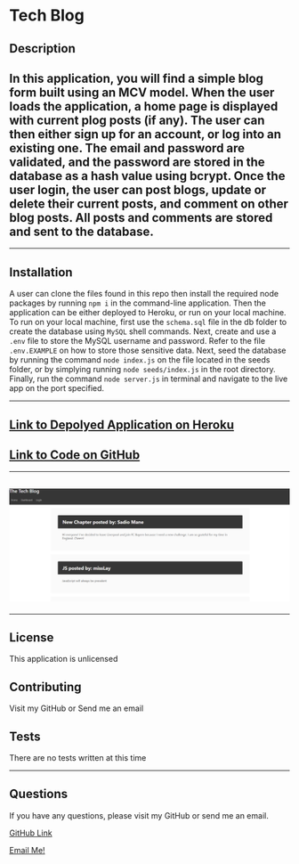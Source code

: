 # Tech Blog

## Description
## In this application, you will find a simple blog form built using an MCV model. When the user loads the application, a home page is displayed with current plog posts (if any). The user can then either sign up for an account, or log into an existing one. The email and password are validated, and the password are stored in the database as a hash value using bcrypt. Once the user login, the user can post blogs, update or delete their current posts, and comment on other blog posts. All posts and comments are stored and sent to the database.
----
## Installation

A user can clone the files found in this repo then install the required node packages by running `npm i` in the command-line application. Then the application can be either deployed to Heroku, or run on your local machine. To run on your local machine, first use the `schema.sql` file in the db folder to create the database using `MySQL` shell commands. Next, create and use a `.env` file to store the MySQL username and password. Refer to the file `.env.EXAMPLE` on how to store those sensitive data. Next, seed the database by running the command `node index.js` on the file located in the seeds folder, or by simplying running `node seeds/index.js` in the root directory. Finally, run the command `node server.js` in terminal and navigate to the live app on the port specified.

----
## [Link to Depolyed Application on Heroku](https://tech-blog-mvc-9.herokuapp.com/)
## [Link to Code on GitHub](https://github.com/momaki9/Tech_Blog)
----
## ![Screenshot of Homepage](/public/assets/img/homepage_ss.png)
----

## License

This application is unlicensed

## Contributing

Visit my GitHub or Send me an email

## Tests

There are no tests written at this time

---
## Questions

If you have any questions, please visit my GitHub or send me an email.

[GitHub Link](https://github.com/momaki9)

[Email Me!](mailto:mostafa_m9@yahoo.com)